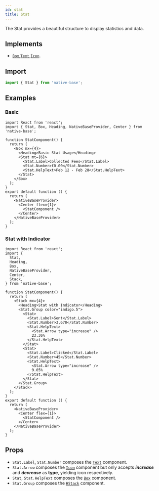 ```yaml
---
id: stat
title: Stat
---
```


The Stat provides a beautiful structure to display statistics and data.

## Implements

- [`Box`](box.md),[`Text`](text.md),[`Icon`](icon.md).

## Import

```jsx
import { Stat } from 'native-base';
```

## Examples

### Basic

```SnackPlayer name=Stat%20Usage
import React from 'react';
import { Stat, Box, Heading, NativeBaseProvider, Center } from 'native-base';

function StatComponent() {
  return (
    <Box mx={4}>
      <Heading>Basic Stat Usage</Heading>
      <Stat mt={6}>
        <Stat.Label>Collected Fees</Stat.Label>
        <Stat.Number>£0.00</Stat.Number>
        <Stat.HelpText>Feb 12 - Feb 28</Stat.HelpText>
      </Stat>
    </Box>
  );
}
export default function () {
  return (
    <NativeBaseProvider>
      <Center flex={1}>
        <StatComponent />
      </Center>
    </NativeBaseProvider>
  );
}

```

### Stat with Indicator

```SnackPlayer name=Stat%20WithIndicator
import React from 'react';
import {
  Stat,
  Heading,
  Box,
  NativeBaseProvider,
  Center,
  Stack,
} from 'native-base';

function StatComponent() {
  return (
    <Stack mx={4}>
      <Heading>Stat with Indicator</Heading>
      <Stat.Group color="indigo.5">
        <Stat>
          <Stat.Label>Sent</Stat.Label>
          <Stat.Number>3,670</Stat.Number>
          <Stat.HelpText>
            <Stat.Arrow type="increase" />
            23.36%
          </Stat.HelpText>
        </Stat>
        <Stat>
          <Stat.Label>Clicked</Stat.Label>
          <Stat.Number>45</Stat.Number>
          <Stat.HelpText>
            <Stat.Arrow type="increase" />
            9.05%
          </Stat.HelpText>
        </Stat>
      </Stat.Group>
    </Stack>
  );
}
export default function () {
  return (
    <NativeBaseProvider>
      <Center flex={1}>
        <StatComponent />
      </Center>
    </NativeBaseProvider>
  );
}

```

## **Props**

- `Stat.Label`, `Stat.Number` composes the [`Text`](text.md) component.
- `Stat.Arrow` composes the [`Icon`](icon.md) component but only accepts **_increase_** and **_decrease_** as **type**, yielding icon respectively.
- `Stat`, `Stat.HelpText` composes the [`Box`](box.md) component.
- `Stat.Group` composes the [`HStack`](hStack.md) component.

